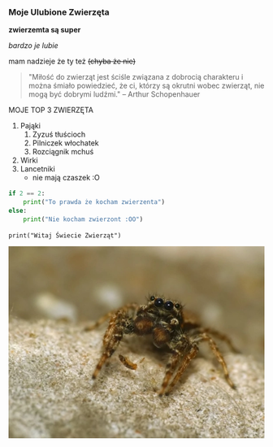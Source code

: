 ### Moje Ulubione Zwierzęta

 **zwierzemta są super**

 *bardzo je lubie*

 mam nadzieje że ty też ~~(chyba że nie)~~

 >"Miłość do zwierząt jest ściśle związana z dobrocią charakteru i można śmiało powiedzieć, że ci, którzy są okrutni wobec zwierząt, nie mogą być dobrymi ludźmi."
– Arthur Schopenhauer 

 MOJE TOP 3 ZWIERZĘTA

1. Pająki
	1. Zyzuś tłuścioch
	2. Pilniczek włochatek
	3. Rozciągnik mchuś
2. Wirki
3. Lancetniki
	- nie mają czaszek :O

```py
if 2 == 2:
	print("To prawda że kocham zwierzenta")
else:
	print("Nie kocham zwierzont :OO")
```

`print("Witaj Świecie Zwierząt")`

![Pająk](pajak.jpg "Rozgiągnik mchuś")
